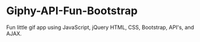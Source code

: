 # Giphy-API-Fun-Bootstrap
Fun little gif app using JavaScript, jQuery HTML, CSS, Bootstrap, API's, and AJAX.
